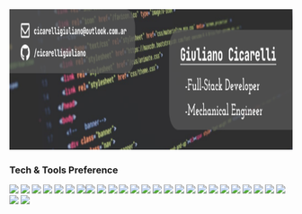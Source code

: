 <img width="100%" height="250px" src="https://github.com/cicarelligiuliano/cicarelligiuliano/blob/main/images/Banner.png?raw=true" />
<!-- <img  src="https://github.com/Whit3-Devs/Whit3-Devs/blob/master/images/AboutMe.png?raw=true" /> -->

### Tech & Tools Preference

<img src = "https://img.shields.io/badge/-HTML5-E34F26?style=flat&logo=html5&logoColor=white"> <img src = "https://img.shields.io/badge/-CSS3-1572B6?style=flat&logo=css3&logoColor=white"> <img src="https://img.shields.io/badge/-Bootstrap-563D7C?style=flat&logo=bootstrap&logoColor=white"> <img src="https://img.shields.io/badge/-JavaScript-eed718?style=flat&logo=javascript&logoColor=ffffff"> <img src="https://img.shields.io/badge/-Sass-cc6699?style=flat&logo=sass&logoColor=ffffff"> <img src="https://img.shields.io/badge/-React-000000?style=flat&logo=react&logoColor=00c8ff"> <img src="https://img.shields.io/badge/-MongoDB-4DB33D?style=flat&logo=mongodb&logoColor=FFFFFF"><img src="https://img.shields.io/badge/-MySQL-F29111?style=flat&logo=mysql&logoColor=FFFFFF"> <img src="https://img.shields.io/badge/-Express.js-787878?style=flat"> <img src="https://img.shields.io/badge/-Node.js-3C873A?style=flat&logo=Node.js&logoColor=white"> <img src="http://img.shields.io/badge/-Git-F1502F?style=flat&logo=git&logoColor=FFFFFF"> <img src="http://img.shields.io/badge/-Github-000000?style=flat&logo=github&logoColor=FFFFFF"> <img src="http://img.shields.io/badge/-VS%20Code-007ACC?style=flat&logo=visual%20studio%20code&logoColor=white"> <img src="http://img.shields.io/badge/-Heroku-430098?style=flat&logo=heroku&logoColor=white"> <img src="http://img.shields.io/badge/-Vercel-black?style=flat&logo=vercel&logoColor=white"> <img src="https://img.shields.io/badge/MUI-%230081CB.svg?style=flat&logo=mui&logoColor=white"> <img src="https://img.shields.io/badge/Next-black?style=flat&logo=next.js&logoColor=white"> <img src="https://img.shields.io/badge/Sequelize-52B0E7?style=flat&logo=Sequelize&logoColor=white"> <img src="https://img.shields.io/badge/Postman-FF6C37?style=flat&logo=postman&logoColor=white"> <img src="https://img.shields.io/badge/postgres-%23316192.svg?style=flat&logo=postgresql&logoColor=white"> <img src="https://img.shields.io/badge/figma-%23F24E1E.svg?style=flat&logo=figma&logoColor=white"> <img src="https://img.shields.io/badge/JWT-black?style=flat&logo=JSON%20web%20tokens"> <img src="https://img.shields.io/badge/NPM-%23000000.svg?style=flat&logo=npm&logoColor=white"> <img src="https://img.shields.io/badge/redux-%23593d88.svg?style=flat&logo=redux&logoColor=white"> <img src="https://img.shields.io/badge/Socket.io-black?style=flat&logo=socket.io&badgeColor=010101"> <img src="https://img.shields.io/badge/styled--components-DB7093?style=flat&logo=styled-components&logoColor=white"> <img src="https://img.shields.io/badge/typescript-%23007ACC.svg?style=flat&logo=typescript&logoColor=white">

<!--
**cicarelligiuliano/cicarelligiuliano** is a ✨ _special_ ✨ repository because its `README.md` (this file) appears on your GitHub profile.

Here are some ideas to get you started:

- 🔭 I’m currently working on ...
- 🌱 I’m currently learning ...
- 👯 I’m looking to collaborate on ...
- 🤔 I’m looking flat ...
- 💬 Ask me about ...
- 📫 How to reach me: ...
- 😄 Pronouns: ...
- ⚡ Fun fact: ...
-->
